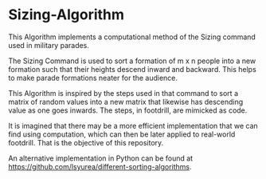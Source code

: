 # Sizing-Algorithm

This Algorithm implements a computational method of the Sizing command used in military parades.

The Sizing Command is used to sort a formation of m x n people into a new formation such that their heights descend inward and backward. This helps to make parade formations neater for the audience.

This Algorithm is inspired by the steps used in that command to sort a matrix of random values into a new matrix that likewise has descending value as one goes inwards. The steps, in footdrill, are mimicked as code.

It is imagined that there may be a more efficient implementation that we can find using computation, which can then be later applied to real-world footdrill. That is the objective of this repository.

An alternative implementation in Python can be found at https://github.com/lsyurea/different-sorting-algorithms.


